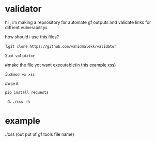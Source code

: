 # validator
hi , im making a repsository for  automate gf outputs and  validate links for diffrent vulnerabilitys

how  should i use this files? 

1.```git clone https://github.com/vahidmalekk/validator```

2.```cd validator```

#make the file yot want executable(in this example xss)

3.```chmod +x xss```

#use it

```pip install requests```

4. ```./xss -h```
# example 

./xss (out put of gf tools file name)
